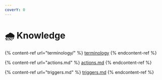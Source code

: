 ```yaml
---
coverY: 0
---
```


# 🌧 Knowledge

{% content-ref url="terminology/" %}
[terminology](terminology/)
{% endcontent-ref %}

{% content-ref url="actions.md" %}
[actions.md](actions.md)
{% endcontent-ref %}

{% content-ref url="triggers.md" %}
[triggers.md](triggers.md)
{% endcontent-ref %}
